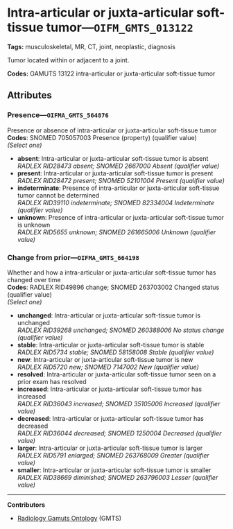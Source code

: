 # Intra-articular or juxta-articular soft-tissue tumor—`OIFM_GMTS_013122`

**Tags:** musculoskeletal, MR, CT, joint, neoplastic, diagnosis

Tumor located within or adjacent to a joint.

**Codes:** GAMUTS 13122 intra-articular or juxta-articular soft-tissue tumor

## Attributes

### Presence—`OIFMA_GMTS_564876`

Presence or absence of intra-articular or juxta-articular soft-tissue tumor  
**Codes**: SNOMED 705057003 Presence (property) (qualifier value)  
*(Select one)*

- **absent**: Intra-articular or juxta-articular soft-tissue tumor is absent  
_RADLEX RID28473 absent; SNOMED 2667000 Absent (qualifier value)_
- **present**: Intra-articular or juxta-articular soft-tissue tumor is present  
_RADLEX RID28472 present; SNOMED 52101004 Present (qualifier value)_
- **indeterminate**: Presence of intra-articular or juxta-articular soft-tissue tumor cannot be determined  
_RADLEX RID39110 indeterminate; SNOMED 82334004 Indeterminate (qualifier value)_
- **unknown**: Presence of intra-articular or juxta-articular soft-tissue tumor is unknown  
_RADLEX RID5655 unknown; SNOMED 261665006 Unknown (qualifier value)_

### Change from prior—`OIFMA_GMTS_664198`

Whether and how a intra-articular or juxta-articular soft-tissue tumor has changed over time  
**Codes**: RADLEX RID49896 change; SNOMED 263703002 Changed status (qualifier value)  
*(Select one)*

- **unchanged**: Intra-articular or juxta-articular soft-tissue tumor is unchanged  
_RADLEX RID39268 unchanged; SNOMED 260388006 No status change (qualifier value)_
- **stable**: Intra-articular or juxta-articular soft-tissue tumor is stable  
_RADLEX RID5734 stable; SNOMED 58158008 Stable (qualifier value)_
- **new**: Intra-articular or juxta-articular soft-tissue tumor is new  
_RADLEX RID5720 new; SNOMED 7147002 New (qualifier value)_
- **resolved**: Intra-articular or juxta-articular soft-tissue tumor seen on a prior exam has resolved  
- **increased**: Intra-articular or juxta-articular soft-tissue tumor has increased  
_RADLEX RID36043 increased; SNOMED 35105006 Increased (qualifier value)_
- **decreased**: Intra-articular or juxta-articular soft-tissue tumor has decreased  
_RADLEX RID36044 decreased; SNOMED 1250004 Decreased (qualifier value)_
- **larger**: Intra-articular or juxta-articular soft-tissue tumor is larger  
_RADLEX RID5791 enlarged; SNOMED 263768009 Greater (qualifier value)_
- **smaller**: Intra-articular or juxta-articular soft-tissue tumor is smaller  
_RADLEX RID38669 diminished; SNOMED 263796003 Lesser (qualifier value)_

---

**Contributors**

- [Radiology Gamuts Ontology](https://gamuts.net/) (GMTS)